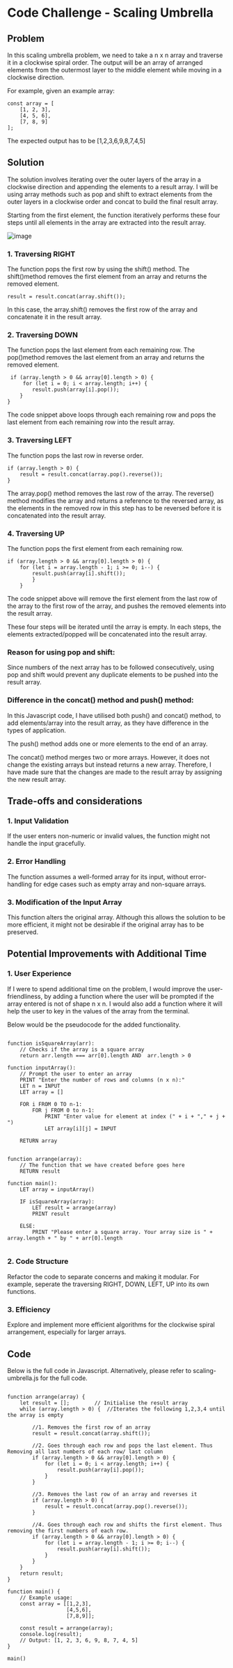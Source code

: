 # Code Challenge - Scaling Umbrella

## Problem

In this scaling umbrella problem, we need to take a n x n array and traverse it in a clockwise spiral order. The output will be an array of arranged elements from the outermost layer to the middle element while moving in a clockwise direction.

For example, given an example array:

```
const array = [
    [1, 2, 3],
    [4, 5, 6],
    [7, 8, 9]
];
```
The expected output has to be [1,2,3,6,9,8,7,4,5]

## Solution

The solution involves iterating over the outer layers of the array in a clockwise direction and appending the elements to a result array. I will be using array methods such as pop and shift to extract elements from the outer layers in a clockwise order and concat to build the final result array.

Starting from the first element, the function iteratively performs these four steps until all elements in the array are extracted into the result array.

![image](https://github.com/johnlow-code/HT-Group-Coding-Assessment/assets/84949899/7a231456-2c75-4fff-abc3-bb55a9809dfc)

### 1. Traversing RIGHT

The function pops the first row by using the shift() method. The shift()method removes the first element from an array and returns the removed element. 

```
result = result.concat(array.shift()); 
```

In this case, the array.shift() removes the first row of the array and concatenate it in the result array.

### 2. Traversing DOWN

The function pops the last element from each remaining row. The pop()method removes the last element from an array and returns the removed element.

```
 if (array.length > 0 && array[0].length > 0) {
     for (let i = 0; i < array.length; i++) {
        result.push(array[i].pop());
    }
}
```

The code snippet above loops through each remaining row and pops the last element from each remaining row into the result array.

### 3. Traversing LEFT

The function pops the last row in reverse order.

```
if (array.length > 0) {
    result = result.concat(array.pop().reverse());
}
```

The array.pop() method removes the last row of the array. The reverse() method modifies the array and returns a reference to the reversed array, as the elements in the removed row in this step has to be reversed before it is concatenated into the result array.

### 4. Traversing UP
The function pops the first element from each remaining row.

```
if (array.length > 0 && array[0].length > 0) {
    for (let i = array.length - 1; i >= 0; i--) {
        result.push(array[i].shift());
        }
    }
```

The code snippet above will remove the first element from the last row of the array to the first row of the array, and pushes the removed elements into the result array.

These four steps will be iterated until the array is empty.
In each steps, the elements extracted/popped will be concatenated into the result array. 

### Reason for using pop and shift:
Since numbers of the next array has to be followed consecutively, using pop and shift would prevent any duplicate elements to be pushed into the result array.

### Difference in the concat() method and push() method:
In this Javascript code, I have utilised both push() and concat() method, to add elements/array into the result array, as they have difference in the types of application.

The push() method adds one or more elements to the end of an array.

The concat() method merges two or more arrays. However, it does not change the existing arrays but instead returns a new array. Therefore, I have made sure that the changes are made to the result array by assigning the new result array.

## Trade-offs and considerations

### 1. Input Validation
If the user enters non-numeric or invalid values, the function might not handle the input gracefully.

### 2. Error Handling
The function assumes a well-formed array for its input, without error-handling for edge cases such as empty array and non-square arrays.

### 3. Modification of the Input Array
This function alters the original array. Although this allows the solution to be more efficient, it might not be desirable if the original array has to be preserved.

## Potential Improvements with Additional Time

### 1. User Experience
If I were to spend additional time on the problem, I would improve the user-friendliness, by adding a function where the user will be prompted if the array entered is not of shape n x n. I would also add a function where it will help the user to key in the values of the array from the terminal.

Below would be the pseudocode for the added functionality.

```

function isSquareArray(arr):
    // Checks if the array is a square array 
    return arr.length === arr[0].length AND  arr.length > 0

function inputArray():
    // Prompt the user to enter an array
    PRINT "Enter the number of rows and columns (n x n):"
    LET n = INPUT
    LET array = []

    FOR i FROM 0 TO n-1:
        FOR j FROM 0 to n-1:
            PRINT "Enter value for element at index (" + i + "," + j + ")
            LET array[i][j] = INPUT

    RETURN array


function arrange(array):
    // The function that we have created before goes here
    RETURN result

function main(): 
    LET array = inputArray()

    IF isSquareArray(array):
        LET result = arrange(array)
        PRINT result

    ELSE:
        PRINT "Please enter a square array. Your array size is " + array.length + " by " + arr[0].length
    
```

### 2. Code Structure
Refactor the code to separate concerns and making it modular. For example, seperate the traversing RIGHT, DOWN, LEFT, UP into its own functions. 

### 3. Efficiency
Explore and implement more efficient algorithms for the clockwise spiral arrangement, especially for larger arrays.

## Code

Below is the full code in Javascript. Alternatively, please refer to scaling-umbrella.js for the full code.

```

function arrange(array) {
    let result = [];        // Initialise the result array
    while (array.length > 0) {  //Iterates the following 1,2,3,4 until the array is empty
        
        //1. Removes the first row of an array
        result = result.concat(array.shift());
        
        //2. Goes through each row and pops the last element. Thus Removing all last numbers of each row/ last column
        if (array.length > 0 && array[0].length > 0) {
            for (let i = 0; i < array.length; i++) {
                result.push(array[i].pop());
            }
        }
        
        //3. Removes the last row of an array and reverses it
        if (array.length > 0) {
            result = result.concat(array.pop().reverse());
        }
        
        //4. Goes through each row and shifts the first element. Thus removing the first numbers of each row.
        if (array.length > 0 && array[0].length > 0) {
            for (let i = array.length - 1; i >= 0; i--) {
                result.push(array[i].shift());
            }
        }
    }
    return result;
}

function main() {
    // Example usage:
    const array = [[1,2,3],
                   [4,5,6],
                   [7,8,9]];

    const result = arrange(array);
    console.log(result);
    // Output: [1, 2, 3, 6, 9, 8, 7, 4, 5]
}

main()

```

